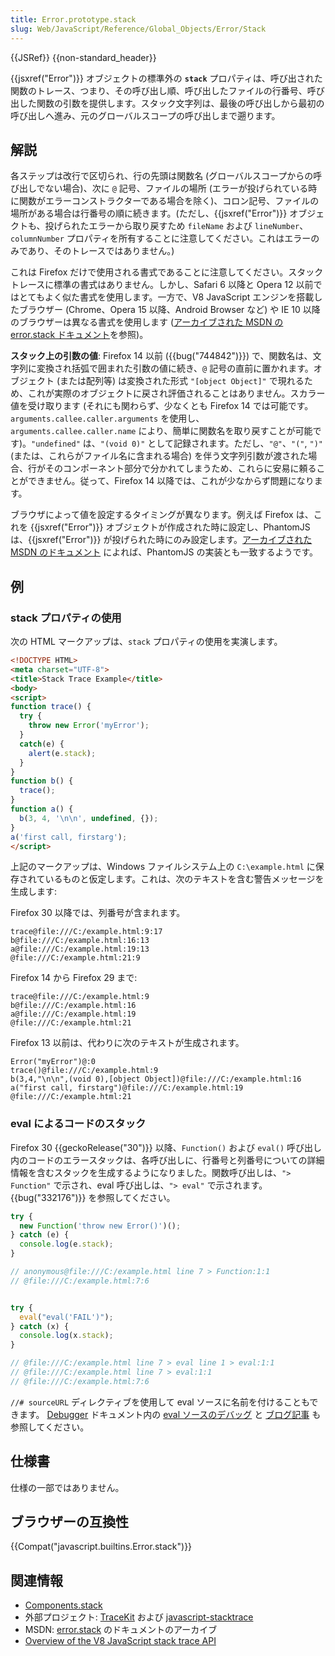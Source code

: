 ```yaml
---
title: Error.prototype.stack
slug: Web/JavaScript/Reference/Global_Objects/Error/Stack
---
```

{{JSRef}} {{non-standard_header}}

{{jsxref("Error")}} オブジェクトの標準外の **`stack`** プロパティは、呼び出された関数のトレース、つまり、その呼び出し順、呼び出したファイルの行番号、呼び出した関数の引数を提供します。スタック文字列は、最後の呼び出しから最初の呼び出しへ進み、元のグローバルスコープの呼び出しまで遡ります。

## 解説

各ステップは改行で区切られ、行の先頭は関数名 (グローバルスコープからの呼び出しでない場合)、次に `@` 記号、ファイルの場所 (エラーが投げられている時に関数がエラーコンストラクターである場合を除く)、コロン記号、ファイルの場所がある場合は行番号の順に続きます。(ただし、{{jsxref("Error")}} オブジェクトも、投げられたエラーから取り戻すため `fileName` および `lineNumber`、`columnNumber` プロパティを所有することに注意してください。これはエラーのみであり、そのトレースではありません。)

これは Firefox だけで使用される書式であることに注意してください。スタックトレースに標準の書式はありません。しかし、Safari 6 以降と Opera 12 以前ではとてもよく似た書式を使用します。一方で、V8 JavaScript エンジンを搭載したブラウザー (Chrome、Opera 15 以降、Android Browser など) や IE 10 以降のブラウザーは異なる書式を使用します ([アーカイブされた MSDN の error.stack ドキュメント](https://web.archive.org/web/20140210004225/http://msdn.microsoft.com/en-us/library/windows/apps/hh699850.aspx)を参照)。

**スタック上の引数の値**: Firefox 14 以前 ({{bug("744842")}}) で、関数名は、文字列に変換され括弧で囲まれた引数の値に続き、`@` 記号の直前に置かれます。オブジェクト (または配列等) は変換された形式 `"[object Object]"` で現れるため、これが実際のオブジェクトに戻され評価されることはありません。スカラー値を受け取ります (それにも関わらず、少なくとも Firefox 14 では可能です。`arguments.callee.caller.arguments` を使用し、`arguments.callee.caller.name` により、簡単に関数名を取り戻すことが可能です)。`"undefined"` は、`"(void 0)"` として記録されます。ただし、`"@"`、`"("`, `")"` (または、これらがファイル名に含まれる場合) を伴う文字列引数が渡された場合、行がそのコンポーネント部分で分かれてしまうため、これらに安易に頼ることができません。従って、Firefox 14 以降では、これが少なからず問題になります。

ブラウザによって値を設定するタイミングが異なります。例えば Firefox は、これを {{jsxref("Error")}} オブジェクトが作成された時に設定し、PhantomJS は、{{jsxref("Error")}} が投げられた時にのみ設定します。[アーカイブされた MSDN のドキュメント](https://web.archive.org/web/20140210004225/http://msdn.microsoft.com/en-us/library/windows/apps/hh699850.aspx) によれば、PhantomJS の実装とも一致するようです。

## 例

### stack プロパティの使用

次の HTML マークアップは、`stack` プロパティの使用を実演します。

```html
<!DOCTYPE HTML>
<meta charset="UTF-8">
<title>Stack Trace Example</title>
<body>
<script>
function trace() {
  try {
    throw new Error('myError');
  }
  catch(e) {
    alert(e.stack);
  }
}
function b() {
  trace();
}
function a() {
  b(3, 4, '\n\n', undefined, {});
}
a('first call, firstarg');
</script>
```

上記のマークアップは、Windows ファイルシステム上の `C:\example.html` に保存されているものと仮定します。これは、次のテキストを含む警告メッセージを生成します:

Firefox 30 以降では、列番号が含まれます。

```
trace@file:///C:/example.html:9:17
b@file:///C:/example.html:16:13
a@file:///C:/example.html:19:13
@file:///C:/example.html:21:9
```

Firefox 14 から Firefox 29 まで:

```
trace@file:///C:/example.html:9
b@file:///C:/example.html:16
a@file:///C:/example.html:19
@file:///C:/example.html:21
```

Firefox 13 以前は、代わりに次のテキストが生成されます。

```
Error("myError")@:0
trace()@file:///C:/example.html:9
b(3,4,"\n\n",(void 0),[object Object])@file:///C:/example.html:16
a("first call, firstarg")@file:///C:/example.html:19
@file:///C:/example.html:21
```

### eval によるコードのスタック

Firefox 30 {{geckoRelease("30")}} 以降、`Function()` および `eval()` 呼び出し内のコードのエラースタックは、各呼び出しに、行番号と列番号についての詳細情報を含むスタックを生成するようになりました。関数呼び出しは、`"> Function"` で示され、eval 呼び出しは、`"> eval"` で示されます。{{bug("332176")}} を参照してください。

```js
try {
  new Function('throw new Error()')();
} catch (e) {
  console.log(e.stack);
}

// anonymous@file:///C:/example.html line 7 > Function:1:1
// @file:///C:/example.html:7:6


try {
  eval("eval('FAIL')");
} catch (x) {
  console.log(x.stack);
}

// @file:///C:/example.html line 7 > eval line 1 > eval:1:1
// @file:///C:/example.html line 7 > eval:1:1
// @file:///C:/example.html:7:6
```

`//# sourceURL` ディレクティブを使用して eval ソースに名前を付けることもできます。 [Debugger](/ja/docs/Tools/Debugger) ドキュメント内の [eval ソースのデバッグ](/ja/docs/Tools/Debugger/How_to/Debug_eval_sources) と [ブログ記事](http://fitzgeraldnick.com/weblog/59/) も参照してください。

## 仕様書

仕様の一部ではありません。

## ブラウザーの互換性

{{Compat("javascript.builtins.Error.stack")}}

## 関連情報

- [Components.stack](/ja/docs/Components.stack)
- 外部プロジェクト: [TraceKit](https://github.com/csnover/TraceKit/) および [javascript-stacktrace](https://github.com/eriwen/javascript-stacktrace)
- MSDN: [error.stack](https://web.archive.org/web/20140210004225/http://msdn.microsoft.com/en-us/library/windows/apps/hh699850.aspx) のドキュメントのアーカイブ
- [Overview of the V8 JavaScript stack trace API](https://github.com/v8/v8/wiki/Stack%20Trace%20API)
